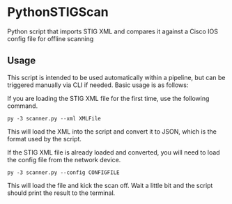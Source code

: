 # PythonSTIGScan
Python script that imports STIG XML and compares it against a Cisco IOS config file for offline scanning

## Usage
This script is intended to be used automatically within a pipeline, but can be triggered manually via CLI if needed.
Basic usage is as follows:

If you are loading the STIG XML file for the first time, use the following command.
```
py -3 scanner.py --xml XMLFile
```
This will load the XML into the script and convert it to JSON, which is the format used by the script.

If the STIG XML file is already loaded and converted, you will need to load the config file from the network device.
```
py -3 scanner.py --config CONFIGFILE
```
This will load the file and kick the scan off.
Wait a little bit and the script should print the result to the terminal.
